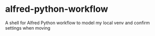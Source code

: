 # alfred-python-workflow
A shell for Alfred Python workflow to model my local venv and confirm settings when moving 
